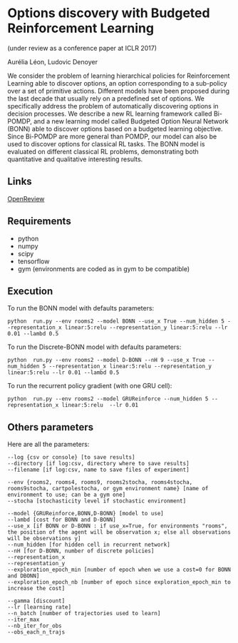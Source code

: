 # Options discovery with Budgeted Reinforcement Learning
(under review as a conference paper at ICLR 2017)

Aurélia Léon, Ludovic Denoyer

We consider the problem of learning hierarchical policies for Reinforcement Learning able to discover options, an option corresponding to a sub-policy over a set of primitive actions. Different models have been proposed during the last decade that usually rely on a predefined set of options. We specifically address the problem of automatically discovering options in decision processes. We describe a new RL learning framework called Bi-POMDP, and a new learning model called Budgeted Option Neural Network (BONN) able to discover options based on a budgeted learning objective. Since Bi-POMDP are more general than POMDP, our model can also be used to discover options for classical RL tasks. The BONN model is evaluated on different classical RL problems, demonstrating both quantitative and qualitative interesting results.

## Links

[OpenReview](http://openreview.net/forum?id=H1eLE8qlx)

## Requirements

* python
* numpy
* scipy
* tensorflow
* gym (environments are coded as in gym to be compatible)

## Execution

To run the BONN model with defaults parameters:
```
python  run.py --env rooms2 --model BONN --use_x True --num_hidden 5 --representation_x linear:5:relu --representation_y linear:5:relu --lr 0.01 --lambd 0.5
```

To run the Discrete-BONN model with defaults parameters:
```
python  run.py --env rooms2 --model D-BONN --nH 9 --use_x True --num_hidden 5 --representation_x linear:5:relu --representation_y linear:5:relu --lr 0.01 --lambd 0.5
```

To run the recurrent policy gradient (with one GRU cell):
```
python  run.py --env rooms2 --model GRUReinforce --num_hidden 5 --representation_x linear:5:relu  --lr 0.01
```


## Others parameters
Here are all the parameters:
```
--log {csv or console} [to save results]
--directory [if log:csv, directory where to save results]
--filename [if log:csv, name to save files of experiment]

--env {rooms2, rooms4, rooms9, rooms2stocha, rooms4stocha, rooms9stocha, cartpolestocha, or gym environment name} [name of environment to use; can be a gym one]
--stocha [stochasticity level if stochastic environment]

--model {GRUReinforce,BONN,D-BONN} [model to use]
--lambd [cost for BONN and D-BONN]
--use_x [if BONN or D-BONN : if use_x=True, for environments "rooms", the position of the agent will be observation x; else all observations will be observations y]
--num_hidden [for hidden cell in recurrent network]
--nH [for D-BONN, number of discrete policies]
--representation_x 
--representation_y 
--exploration_epoch_min [number of epoch when we use a cost=0 for BONN and DBONN]
--exploration_epoch_nb [number of epoch since exploration_epoch_min to increase the cost]

--gamma [discount]
--lr [learning rate]
--n_batch [number of trajectories used to learn]
--iter_max 
--nb_iter_for_obs 
--obs_each_n_trajs
```
